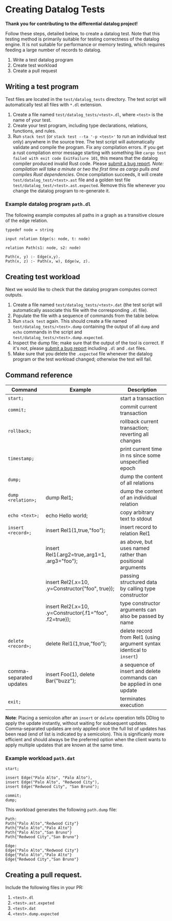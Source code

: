 # Creating Datalog Tests

**Thank you for contributing to the differential datalog project!**

Follow these steps, detailed below, to create a datalog test.  Note 
that this testing method is primarily suitable for testing correctness 
of the datalog engine.  It is not suitable for performance or memory 
testing, which requires feeding a large number of records to datalog.

1. Write a test datalog program
1. Create test workload
1. Create a pull request

## Writing a test program

Test files are located in the `test/datalog_tests` directory.  The
test script will automatically test all files with `*.dl`
extension.  

1. Create a file named `test/datalog_tests/<test>.dl`, where `<test>` is
   the name of your test.
1. Create your test program, including type declarations, relations, functions, and rules.
1. Run `stack test` (or `stack test --ta '-p <test>'` to run an individual test only) anywhere in the source tree.  The test script will
   automatically validate and compile the program.  Fix any
   compilation errors.  If you get a rust compilation error message starting with
something like `cargo test failed with exit code ExitFailure 101`,
this means that the datalog compiler produced invalid Rust code.  Please
[submit a bug report](https://github.com/ryzhyk/differential-datalog/issues).
*Note: compilation will take a minute or two the first time as cargo pulls and compiles Rust dependencies*.
Once compilation succeeds, it will create
`test/datalog_test/<test>.ast` file and a golden test file `test/datalog_test/<test>.ast.expected`.
Remove this file whenever you change the datalog program to re-generate it.  

### Example datalog program `path.dl`

The following example computes all paths in a graph as a transitive closure of the edge relation.

```
typedef node = string

input relation Edge(s: node, t: node)

relation Path(s1: node, s2: node)

Path(x, y) :- Edge(x,y).
Path(x, z) :- Path(x, w), Edge(w, z).
```

## Creating test workload

Next we would like to check that the datalog program computes correct
outputs.

1. Create a file named `test/datalog_tests/<test>.dat` (the test script
   will automatically associate this file with the corresponding `.dl` file).
1. Populate the file with a sequence of commands from the table below.
1. Run `stack test` again.  This should create a file named
   `test/datalog_tests/<test>.dump` containing the output of all `dump` and `echo` commands in the script
   and `test/datalog_tests/<test>.dump.expected`.
1. Inspect the dump file; make sure that the output of the tool is correct. If it's not, 
   please [submit a bug report](https://github.com/ryzhyk/differential-datalog/issues) 
   including `.dl` and `.dat` files.
1. Make sure that you delete the `.expected` file whenever the datalog
   program or the test workload changed; otherwise the test will fail.

## Command reference


| Command                | Example                                          | Description                                          |
| ---------------------- |--------------------------------------------------| -----------------------------------------------------|
| `start;`               |                                                  | start a transaction                                  |
| `commit;`              |                                                  | commit current transaction                           |
| `rollback;`            |                                                  | rollback current transaction; reverting all changes  |
| `timestamp;`           |                                                  | print current time in ns since some unspecified epoch|
| `dump;`                |                                                  | dump the content of all relations                    |
| `dump <relation>;`     | dump Rel1;                                       | dump the content of an individual relation           |
| `echo <text>;`         | echo Hello world;                                | copy arbitrary text to stdout                        |
| `insert <record>;`     | insert Rel1(1,true,"foo");                       | insert record to relation Rel1                       |
|                        | insert Rel1(.arg2=true,.arg1=1, .arg3="foo");    | as above, but uses named rather than positional arguments            |
|                        | insert Rel2(.x=10, .y=Constructor{"foo", true}); | passing structured data by calling type constructor  |
|                        | insert Rel2(.x=10, .y=Constructor{.f1="foo", .f2=true}); | type constructor arguments can also be passed by name        |
| `delete <record>;`     | delete Rel1(1,true,"foo");                       | delete record from Rel1 (using argument syntax identical to `insert`)                   |
| comma-separated updates| insert Foo(1), delete Bar("buzz");               | a sequence of insert and delete commands can be applied in one update|
| `exit;`                |                                                  | terminates execution                                 |

**Note**: Placing a semicolon after an `insert` or `delete` operation tells DDlog to apply the
update instantly, without waiting for subsequent updates.  Comma-separated updates are only applied
once the full list of updates has been read (end of list is indicated by a semicolon).  This is
significanly more efficient and should always be the preferred option when the client wants to apply
multiple updates that are known at the same time.

### Example workload `path.dat`

```
start;

insert Edge("Palo Alto", "Palo Alto"),
insert Edge("Palo Alto", "Redwood City"),
insert Edge("Redwood City", "San Bruno");

commit;
dump;
```

This workload generates the following `path.dump` file:

```
Path:
Path{"Palo Alto","Redwood City"}
Path{"Palo Alto","Palo Alto"}
Path{"Palo Alto","San Bruno"}
Path{"Redwood City","San Bruno"}

Edge:
Edge{"Palo Alto","Redwood City"}
Edge{"Palo Alto","Palo Alto"}
Edge{"Redwood City","San Bruno"}
```

## Creating a pull request.

Include the following files in your PR:

1. `<test>.dl`
1. `<test>.ast.expeted`
1. `<test>.dat`
1. `<test>.dump.expected`
